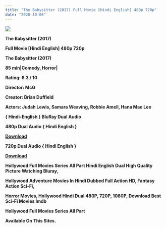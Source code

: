 ```yaml
---
title: "The Babysitter (2017) Full Movie [Hindi English] 480p 720p"
date: "2020-10-06"
---
```


[**![](https://1.bp.blogspot.com/-tfJP4WhQGh0/X0e212GjqgI/AAAAAAAAEpQ/oMp5z_DqGmcQV46mYhV16rB57AbyVXnBwCLcBGAsYHQ/s1600/images{2deb609f52c527dc8b4fbab26c6d0bae2964b23de7178cabf97238dc1868ff55}252871{2deb609f52c527dc8b4fbab26c6d0bae2964b23de7178cabf97238dc1868ff55}2529.webp)**](https://1.bp.blogspot.com/-tfJP4WhQGh0/X0e212GjqgI/AAAAAAAAEpQ/oMp5z_DqGmcQV46mYhV16rB57AbyVXnBwCLcBGAsYHQ/s1600/images{2deb609f52c527dc8b4fbab26c6d0bae2964b23de7178cabf97238dc1868ff55}252871{2deb609f52c527dc8b4fbab26c6d0bae2964b23de7178cabf97238dc1868ff55}2529.webp)

 **The Babysitter (2017)**

**Full Movie \[Hindi English\] 480p 720p** 

 **The Babysitter (2017)**

**85 min|Comedy, Horror|**

**Rating: 6.3 / 10** 

**Director: McG**

**Creator: Brian Duffield**

**Actors: Judah Lewis, Samara Weaving, Robbie Amell, Hana Mae Lee**

**{ Hindi-English } BluRay Dual Audio**

**480p Dual Audio { Hindi English }**

[**Download**](https://earningkarlo.blogspot.com/2020/07/100-trusted-url-shortener-sites-no.html#?o=6b2435c5380a0b893819e13abdad7f05aec6cd4d83e55b7918b904f0d297853925cc706dc61c0f494648c0cb4831200b616d3eba263012a9)

**720p Dual Audio { Hindi English }**

[**Download**](https://topkiearning.blogspot.com/2020/09/join-now.html#?o=031b8a7a034e4b51a1bcda0da6f1d645ea9cba019ac65e2d4e93a6131ae4da03dd57fe6550e192a282956ae41691d068aa6d89ada44a9d11)

**Hollywood Full Movies Series All Part Hindi English Dual High Quality Picture Watching Bluray,**

 **Hollywood Adventure Movies In Hindi Dubbed Full Action HD, Fantasy Action Sci-Fi,**

**Horror Movies, Hollywood Hindi Dual 480P, 720P, 1080P, Download Best Sci-Fi Movies Imdb** 

**Hollywood Full Movies Series All Part**

**Available On This Sites.**
